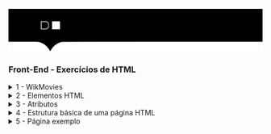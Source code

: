 ![](./assets/hd-header.png)

### Front-End - Exercícios de HTML

<details>
<summary>1 - WikMovies</summary>

- Seu objetivo é criar um Wiki de filmes.
- Seu projeto terá 3 páginas contento os filmes em lancamento.
  - Doutor Estranho
  - Sonic 2
  - 
</details>

<details>
<summary>2 - Elementos HTML</summary>

- Um elemento é um componente que compõe o HTML. 
- Os elementos são compostos por tags. 
- Existem vários elementos, iremos ver adiante.

EX: 
```html
<elemento> <!-- Abertura do elemento -->
    conteúdo  <!--Conteúdo exibido pelo navegador-->
</elemento> <!-- Fechamento do elemento -->
```

- Alguns elementos:

  - `<p>`: Parágrafo
  - `<h1>`: Título
  - `<img>`: Imagem
  - `<a>`: Link
  - `<ul>`: Lista não ordenada
  - `<ol>`: Lista ordenada
  - `button`: Botão


EX da tag `<p>`:
```html
<p>
    Conteúdo do parágrafo
</p>
```

EX da tag `<h1>`:
```html
<h1>
    Conteúdo do título
</h1>
```

EX da tag `<img>`:
```html
<img src="img.png" alt="Uma imagem">
```

EX da tag `<a>`:
```html
<a href="https://www.google.com">
    Link para o Google
</a>
```

EX da tag `<ul>`:
```html
<ul>
    <li>Item 1</li>
    <li>Item 2</li>
    <li>Item 3</li>
</ul>
```

EX da tag `<ol>`:
```html
<ol>
    <li>Item 1</li>
    <li>Item 2</li>
    <li>Item 3</li>
</ol>
```

EX da tag `<button>`:
```html
<button>
    Clique aqui!
</button>
``` 
</details>

<details>
<summary>3 - Atributos</summary>

- Atributos são propriedades que podem ser adicionadas aos elementos.
- Existem vários atributos, iremos ver adiante.

EX da tag `<a>`:
```html
<!-- o href é um atributo que tem o valor do link -->
<a href="https://www.google.com">
    Link para o Google
</a>
```

EX da tag `<img>`:
```html
<!-- o src é um atributo que tem o valor da imagem -->
<img src="img.png" alt="Uma imagem">
```

> OBS: cada elemento tem um atributo específico.
</details>

<details>
    <summary>4 - Estrutura básica de uma página HTML</summary>
 
```html
<!DOCTYPE html>
<html>
<head>
<meta charset="UTF-8"/>
<title>Document</title>
</head>
<body>
...
</body>
</html>
```
> O DOCTYPE é usado para definir o tipo de documento que será renderizado. Nesse caso é o HTML versão 5.

> A tag `html` é responsável por definir o início do documento HTML.

> A tag `head` é onde fica localizado o titulo, icone que fica na aba do navegador, codificação dos caracteres, importação de arquivos CSS/JavaScript e etc.

> A tag `meta` são linhas de código `html` ou `etiquetas` que, entre outras coisas, descrevem o conteúdo do seu site para os buscadores. É nelas que você vai inserir as palavras-chave que facilitarão a vida do usuário na hora de te encontrar, por exemplo. 

> A tag `title` é utilizada para definir o título da página que é exibido na aba do navegador.

> A tag `body` é o corpo da página. É nela que fica todo o conteúdo que será exibido no navegador.
</details>


<details>
<summary>5 - Página exemplo</summary>

> Para criar uma página html, é necessário criar um arquivo e salvar com a extensão html e colocar o código dentro do arquivo.

```html
<!DOCTYPE html>
<html lang="en">

    <head>
        <meta charset="UTF-8">
        <meta http-equiv="X-UA-Compatible" content="IE=edge">
        <meta name="viewport" content="width=device-width, initial-scale=1.0">
        <title>Meu currículo</title>
    </head>

    <body>

        <header>
            <h1 align="center">
                <img width="200" src="https://avatars.githubusercontent.com/u/33781733?v=4" alt="Foto do currículo">
                <br />
                Diego Pereira
            </h1>
            <p>
                <b>Descrição:</b>
                <br />
                <i>
                    Bem-vindo(a)!

                    Eu sou Diego, graduado em Ciências da Computação e MBA em Engenharia de Software.

                    Trabalho com desenvolvimento de sistemas e aplicativos há 8 anos, durante esse tempo já codifiquei
                    em várias linguagens
                    de programação como Java, C#, PHP, JavaScript, OutSystems etc.

                    Desde então, venho trabalhando e estudando as seguintes tecnologias, NodeJs, ReactJs, React Native,
                    OutSystems, MongoDB,
                    Google Cloud e AWS

                    Gosto de desenvolver em equipe, compartilhar idéias, conhecer novas tecnologias, métodos criativos
                    de trabalho /
                    produtividade.

                    Se você quiser saber um pouco mais sobre mim e conversar, sinta-se à vontade para entrar em contato.
                    ;)
                </i>
            </p>
        </header>

        <hr>

        <main>
            <section>
                <h2 align="center">Experiências Profissionais</h2>
                <ul>
                    <li>Desenvolvedor Pleno</li>
                    <li>Desenvolvedor Outsystems</li>
                    <li>Desenvolvedor júnior</li>
                    <li>Professor de informática</li>
                </ul>
            </section>
        </main>

        <hr>

        <footer>
            <section>
                <h2 align="center">Contatos</h2>
                <ul>
                    <li>
                        <a href="https://www.linkedin.com/in/diegopereirati/">
                            <img src="./assets/linkedin.png" alt="github" width="20">
                            Linkedin
                        </a>
                    </li>
                    <li>
                        <a href="https://github.com/dhiegopereira">
                            <img src="./assets/github.png" alt="github" width="20">
                            GitHub
                        </a>
                    </li>
                </ul>
            </section>
        </footer>
    </body>
</html>

```

> Navegador:
![](./assets/index.png)




###### tags: `internet` `navegação`